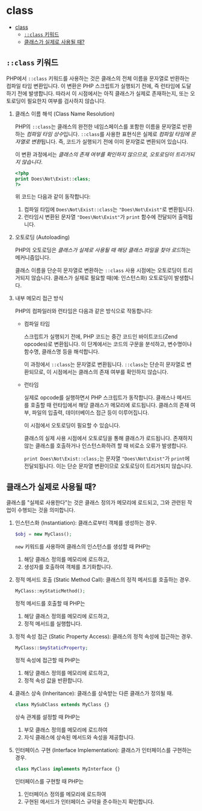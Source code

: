 # class

- [class](#class)
    - [`::class` 키워드](#class-키워드)
    - [클래스가 실제로 사용될 때?](#클래스가-실제로-사용될-때)

## `::class` 키워드

PHP에서 `::class` 키워드를 사용하는 것은 클래스의 전체 이름을 문자열로 반환하는 컴파일 타임 변환입니다.
이 변환은 PHP 스크립트가 실행되기 전에, 즉 런타임에 도달하기 전에 발생합니다.
따라서 이 시점에서는 아직 클래스가 실제로 존재하는지, 또는 오토로딩이 필요한지 여부를 검사하지 않습니다.

1. 클래스 이름 해석 (Class Name Resolution)

    PHP의 `::class`는 클래스의 완전한 네임스페이스를 포함한 이름을 문자열로 반환하는 *컴파일 타임 상수*입니다.
    `::class`를 사용한 표현식은 실제로 *컴파일 타임에 문자열로 변환*됩니다.
    즉, 코드가 실행되기 전에 이미 문자열로 변환되어 있습니다.

    이 변환 과정에서는 *클래스의 존재 여부를 확인하지 않으므로, 오토로딩이 트리거되지 않습니다*.

    ```php
    <?php
    print Does\Not\Exist::class;
    ?>
    ```

    위 코드는 다음과 같이 동작합니다:

    1. 컴파일 타임에 `Does\Not\Exist::class`는 `"Does\Not\Exist"`로 변환됩니다.
    2. 런타임시 변환된 문자열 `"Does\Not\Exist"`가 `print` 함수에 전달되어 출력됩니다.

2. 오토로딩 (Autoloading)

    PHP의 오토로딩은 *클래스가 실제로 사용될 때 해당 클래스 파일을 찾아 로드*하는 메커니즘입니다.

    클래스 이름을 단순히 문자열로 변환하는 `::class` 사용 시점에는 오토로딩이 트리거되지 않습니다.
    클래스가 실제로 필요할 때(예: 인스턴스화) 오토로딩이 발생합니다.

3. 내부 메모리 접근 방식

    PHP의 컴파일러와 런타임은 다음과 같은 방식으로 작동합니다:

    - 컴파일 타임

        스크립트가 실행되기 전에, PHP 코드는 중간 코드인 바이트코드(Zend opcodes)로 변환됩니다.
        이 단계에서는 코드의 구문을 분석하고, 변수명이나 함수명, 클래스명 등을 해석합니다.

        이 과정에서 `::class`는 문자열로 변환됩니다.
        `::class`는 단순히 문자열로 변환되므로, 이 시점에서는 클래스의 존재 여부를 확인하지 않습니다.

    - 런타임

        실제로 opcode를 실행하면서 PHP 스크립트가 동작합니다.
        클래스나 메서드를 호출할 때 런타임에서 해당 클래스가 메모리에 로드됩니다.
        클래스의 존재 여부, 파일의 입출력, 데이터베이스 접근 등이 이루어집니다.

        이 시점에서 오토로딩이 필요할 수 있습니다.

        클래스의 실제 사용 시점에서 오토로딩을 통해 클래스가 로드됩니다.
        존재하지 않는 클래스를 호출하거나 인스턴스화하려 할 때 비로소 오류가 발생합니다.

        `print Does\Not\Exist::class;`는 문자열 `"Does\Not\Exist"`가 `print`에 전달되됩니다.
        이는 단순 문자열 변환이므로 오토로딩이 트리거되지 않습니다.

## 클래스가 실제로 사용될 때?

클래스를 "실제로 사용한다"는 것은 클래스 정의가 메모리에 로드되고, 그와 관련된 작업이 수행되는 것을 의미합니다.

1. 인스턴스화 (Instantiation): 클래스로부터 객체를 생성하는 경우.

    ```php
    $obj = new MyClass();
    ```

    `new` 키워드를 사용하여 클래스의 인스턴스를 생성할 때 PHP는
    1. 해당 클래스 정의를 메모리에 로드하고,
    2. 생성자를 호출하여 객체를 초기화합니다.

2. 정적 메서드 호출 (Static Method Call): 클래스의 정적 메서드를 호출하는 경우.

    ```php
    MyClass::myStaticMethod();
    ```

    정적 메서드를 호출할 때 PHP는
    1. 해당 클래스 정의를 메모리에 로드하고,
    2. 정적 메서드를 실행합니다.

3. 정적 속성 접근 (Static Property Access): 클래스의 정적 속성에 접근하는 경우.

    ```php
    MyClass::$myStaticProperty;
    ```

    정적 속성에 접근할 때 PHP는
    1. 해당 클래스 정의를 메모리에 로드하고,
    2. 정적 속성 값을 반환합니다.

4. 클래스 상속 (Inheritance): 클래스를 상속받는 다른 클래스가 정의될 때.

    ```php
    class MySubClass extends MyClass {}
    ```

    상속 관계를 설정할 때 PHP는
    1. 부모 클래스 정의를 메모리에 로드하여
    2. 자식 클래스에 상속된 메서드와 속성을 제공합니다.

5. 인터페이스 구현 (Interface Implementation): 클래스가 인터페이스를 구현하는 경우.

    ```php
    class MyClass implements MyInterface {}
    ```

    인터페이스를 구현할 때 PHP는
    1. 인터페이스 정의를 메모리에 로드하여
    2. 구현된 메서드가 인터페이스 규약을 준수하는지 확인합니다.
